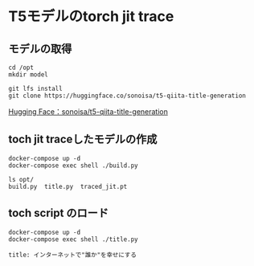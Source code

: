 # T5モデルのtorch jit trace

## モデルの取得

```
cd /opt
mkdir model

git lfs install
git clone https://huggingface.co/sonoisa/t5-qiita-title-generation
```

[Hugging Face：sonoisa/t5-qiita-title-generation](https://huggingface.co/sonoisa/t5-qiita-title-generation)


## toch jit traceしたモデルの作成

```
docker-compose up -d
docker-compose exec shell ./build.py

ls opt/
build.py  title.py  traced_jit.pt
```

## toch script のロード

```
docker-compose up -d
docker-compose exec shell ./title.py

title: インターネットで"誰か"を幸せにする
```